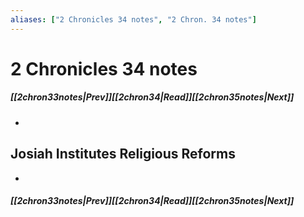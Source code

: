 ```yaml
---
aliases: ["2 Chronicles 34 notes", "2 Chron. 34 notes"]
---
```

# 2 Chronicles 34 notes
##### <span class=arrow-left></span>[[2chron33notes|Prev]]<span class=navigation-separator></span>[[2chron34|Read]]<span class=navigation-separator></span>[[2chron35notes|Next]]<span class=arrow-right></span>
- 
## Josiah Institutes Religious Reforms
- 
##### <span class=arrow-left></span>[[2chron33notes|Prev]]<span class=navigation-separator></span>[[2chron34|Read]]<span class=navigation-separator></span>[[2chron35notes|Next]]<span class=arrow-right></span>